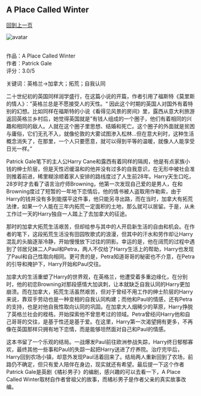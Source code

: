 ## A Place Called Winter
[回到上一页](https://boheme13.github.io/Reviews/)  &nbsp;&nbsp;

![avatar](https://i.ytimg.com/vi/hDh4EEh6N1E/maxresdefault.jpg)
<br>
<br>

作品：A Place Called Winter<br>
作者：Patrick Gale<br>
评分：3.0/5<br>

关键词：英格兰->加拿大；拓荒；自我认同

二十世纪初的英国同样润学盛行，在这篇小说的开篇，作者引用了福斯特《莫里斯的情人》：”英格兰总是不愿接受人的天性。“ 因此这个时期的英国人对国外有着特别的幻想。比如同样在福斯特的小说《看得见风景的房间》里，露西从意大利旅游返回英格兰乡村后，她觉得英国就是”有钱人组成的一个圈子，他们有着相同的兴趣和相同的敌人。人就在这个圈子里思想、结婚和死亡。这个圈子的外面就是贫困与庸俗，它们无孔不入，就像伦敦的大雾试图渗入松林…但在意大利时，这种生活概念消失了，在那里，一个人只要愿意，就可以得到平等的温暖，就像人人能享受日光一样。”

Patrick Gale笔下的主人公Harry Cane和露西有着同样的隔阂，他是有点家族小钱的绅士阶层，但是天性迟缓温和的他并没有过多的自我意识，在无形中被社会准则推着前进，稀里糊涂顺着家人安排的路线度过了人生前28年。Harry天生口吃，28岁时才去看了语言治疗师Browning，他第一次发现自己爱的是男人，在和Browning度过了短暂的一年地下恋情后，他的情书被人盗取用作勒索，由于Harry的钱并没有多到能摆平这件事，他只能另寻出路，而在当时，加拿大有拓荒法律，如果一个人能在三年内拓荒一定面积的土地，那么就可以居留。于是，从未工作过一天的Harry独自一人踏上了去加拿大的征途。

那时的加拿大拓荒生活艰苦，但却给参与其中的人开启新生活的自由和机会。在作者的笔下，这段拓荒生活没有田园牧歌式的浪漫，但其中的汗水和劳作却让Harry混乱的头脑逐渐冷静，开始慢慢放下过往的阴影。幸运的是，他在阔荒的过程中遇到了邻居兄妹二人Paul和Petra，两人不仅给了Harry生活上的帮助，Harry也发现了Paul和自己性取向相同。更可贵的是，Petra知道哥哥的秘密也不介意，在Petra的引导和掩护下，Harry开始和Paul交往。

加拿大的生活重塑了Harry的世界观，在英格兰，他遭受着多重边缘化，在分别时，他的初恋Browning对那段感情大加讽刺，让本就缺乏自我认同的Harry更加崩溃。而在加拿大，拓荒生活虽然艰苦，但对于曾经不用工作的绅士阶层的Harry来说，靠双手劳动也是一种变相的自我认同构建；而他和Paul的情感，还有Petra的支持，也是对他自我性取向认同的巩固。在加拿大人烟稀少的草原，Harry挣脱了英格兰社会的桎梏，开始探索他不曾思考过的领域。Petra曾经问Harry他和自己哥哥的交往，是基于性还是基于爱。在这里，Harry第一次渴望拥有更多，不再像在英国那样只拥有地下恋情，而是能够坦然面对自己和Paul的情感。

这本书留了一个乐观的结局。一战爆发Paul前往欧洲参战失踪，Harry终日郁郁寡欢，最终其他一些事和Paul的失踪一起把Harry送进了疗养院。治疗完毕后，Harry回到农场小镇，却意外发现Paul活着回来了。结局两人重新回到了农场，前路仍不确定，但只有爱人陪伴在身边，现实就还有希望。最后提一下这个作者Patrick Gale是英剧《橘衫男子》的编剧，感兴趣的可以去看一下，A Place Called Winter取材自作者曾祖父的故事，而橘衫男子是作者父亲的真实故事改编。